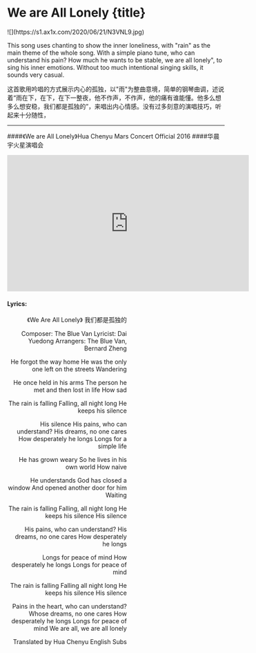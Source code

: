 # We are All Lonely {title}
<div class="background" markdown="1">
![](https://s1.ax1x.com/2020/06/21/N3VNL9.jpg)
</div>

This song uses chanting to show the inner loneliness, with "rain" as the main theme of the whole song. With a simple piano tune, who can understand his pain? How much he wants to be stable, we are all lonely", to sing his inner emotions. Without too much intentional singing skills, it sounds very casual.

这首歌用吟唱的方式展示内心的孤独，以"雨"为整曲意境，简单的钢琴曲调，述说着“雨在下，在下，在下一整夜，他不作声，不作声，他的痛有谁能懂。他多么想多么想安稳，我们都是孤独的”，来唱出内心情感。没有过多刻意的演唱技巧，听起来十分随性，

---------------------------------

####《We are All Lonely》Hua Chenyu Mars Concert Official 2016
####华晨宇火星演唱会

<iframe width="560" height="315" src="https://www.youtube.com/embed/Kath8S3FtWU" frameborder="0" allow="accelerometer; autoplay; encrypted-media; gyroscope; picture-in-picture" allowfullscreen></iframe>

#### Lyrics:
<div class="box">
<div class="lyrics" style="width: 55%; text-align: right">
《We Are All Lonely》
  我们都是孤独的

Composer: The Blue Van
Lyricist: Dai Yuedong
Arrangers: The Blue Van, Bernard Zheng

He forgot the way home
He was the only one left on the streets
Wandering

He once held in his arms
The person he met and then lost in life
How sad

The rain is falling
Falling, all night long
He keeps his silence

His silence
His pains, who can understand?
His dreams, no one cares
How desperately he longs
Longs for a simple life

He has grown weary
So he lives in his own world
How naive

He understands
God has closed a window
And opened another door for him
Waiting

The rain is falling
Falling, all night long
He keeps his silence
His silence

His pains, who can understand?
His dreams, no one cares
How desperately he longs

Longs for peace of mind
How desperately he longs
Longs for peace of mind

The rain is falling
Falling all night long
He keeps his silence
His silence

Pains in the heart, who can understand?
Whose dreams, no one cares
How desperately he longs
Longs for peace of mind
We are all, we are all lonely

Translated by Hua Chenyu English Subs
</div>